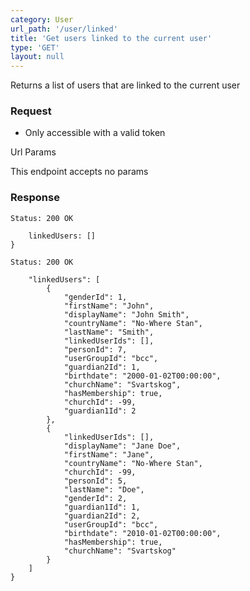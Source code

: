 ```yaml
---
category: User
url_path: '/user/linked'
title: 'Get users linked to the current user'
type: 'GET'
layout: null
---
```


Returns a list of users that are linked to the current user

### Request

* Only accessible with a valid token

Url Params

This endpoint accepts no params

### Response

```Status: 200 OK```
```{
	linkedUsers: []
}
```

```Status: 200 OK```
```{
	"linkedUsers": [
		{
			"genderId": 1,
			"firstName": "John",
			"displayName": "John Smith",
			"countryName": "No-Where Stan",
			"lastName": "Smith",
			"linkedUserIds": [],
			"personId": 7,
			"userGroupId": "bcc",
			"guardian2Id": 1,
			"birthdate": "2000-01-02T00:00:00",
			"churchName": "Svartskog",
			"hasMembership": true,
			"churchId": -99,
			"guardian1Id": 2 
		},
		{
			"linkedUserIds": [],
			"displayName": "Jane Doe",
			"firstName": "Jane",
			"countryName": "No-Where Stan",
			"churchId": -99,
			"personId": 5,
			"lastName": "Doe",
			"genderId": 2,
			"guardian1Id": 1,
			"guardian2Id": 2,
			"userGroupId": "bcc",
			"birthdate": "2010-01-02T00:00:00",
			"hasMembership": true,
			"churchName": "Svartskog"
		}
	]
}
```
